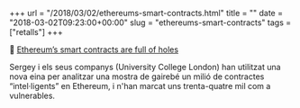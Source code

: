 +++
url = "/2018/03/02/ethereums-smart-contracts.html"
title = ""
date = "2018-03-02T09:23:00+00:00"
slug = "ethereums-smart-contracts"
tags = ["retalls"]
+++

📎 [Ethereum’s smart contracts are full of holes](https://www.technologyreview.com/s/610392/ethereums-smart-contracts-are-full-of-holes/)

Sergey i els seus companys (University College London) han utilitzat una nova eina per analitzar una mostra de gairebé un milió de contractes “intel·ligents” en Ethereum, i n'han marcat uns trenta-quatre mil com a vulnerables.

